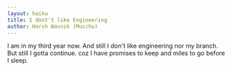 ```yaml
---
layout: haiku
title: I dont't like Engineering     
author: Harsh Wasnik (Mucchu)
---
```


I am in my third year now.
And still I don't like engineering nor my branch.
But still I gotta continue.
coz I have promises to keep and miles to go before I sleep.
